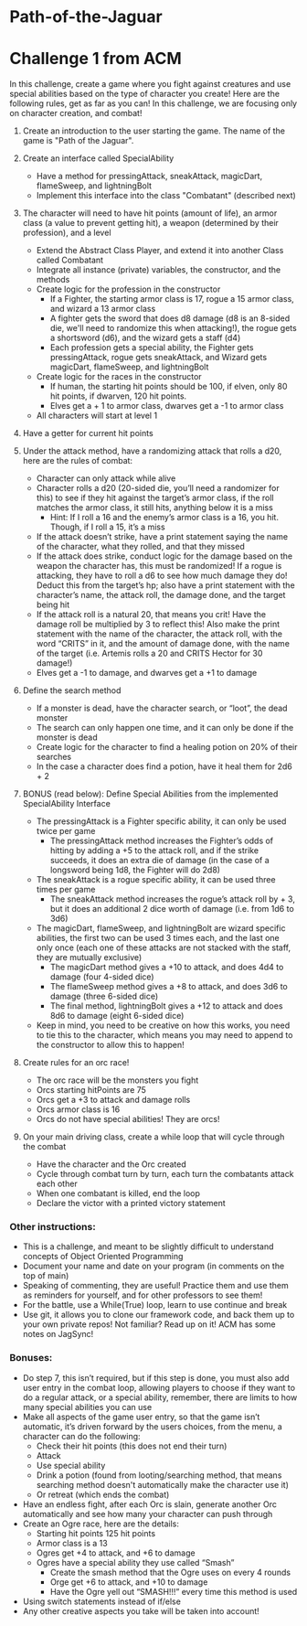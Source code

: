 # Path-of-the-Jaguar

Challenge 1 from ACM
=======================
In this challenge, create a game where you fight against creatures and use special abilities based on the type of character you create! Here are the following rules, get as far as you can! In this challenge, we are focusing only on character creation, and combat!

1. Create an introduction to the user starting the game. The name of the game is "Path of the Jaguar".

2. Create an interface called SpecialAbility
   - Have a method for pressingAttack, sneakAttack, magicDart, flameSweep, and lightningBolt
   - Implement this interface into the class "Combatant" (described next)

3. The character will need to have hit points (amount of life), an armor class (a value to prevent getting hit), a weapon (determined by their profession), and a level
   -	Extend the Abstract Class Player, and extend it into another Class called Combatant
   -	Integrate all instance (private) variables, the constructor, and the methods
   -	Create logic for the profession in the constructor
         - If a Fighter, the starting armor class is 17, rogue a 15 armor class, and wizard a 13 armor class
         -	A fighter gets the sword that does d8 damage (d8 is an 8-sided die, we'll need to randomize this when attacking!), the rogue gets a shortsword (d6), and the wizard gets a staff (d4)
         -	Each profession gets a special ability, the Fighter gets pressingAttack, rogue gets sneakAttack, and Wizard gets magicDart, flameSweep, and lightningBolt
   -	Create logic for the races in the constructor
         -	If human, the starting hit points should be 100, if elven, only 80 hit points, if dwarven, 120 hit points.
         -	Elves get a + 1 to armor class, dwarves get a -1 to armor class
   -	All characters will start at level 1

4.	 Have a getter for current hit points

5. Under the attack method, have a randomizing attack that rolls a d20, here are the rules of combat:
   -	Character can only attack while alive
   -	Character rolls a d20 (20-sided die, you’ll need a randomizer for this) to see if they hit against the target’s armor class, if the roll matches the armor class, it still hits, anything below it is a miss
         -	Hint: If I roll a 16 and the enemy’s armor class is a 16, you hit. Though, if I roll a 15, it’s a miss
   -	If the attack doesn’t strike, have a print statement saying the name of the character, what they rolled, and that they missed
   -	If the attack does strike, conduct logic for the damage based on the weapon the character has, this must be randomized! If a rogue is attacking, they have to roll a d6 to see how much damage they do! Deduct this from the target’s hp; also have a print statement with the character’s name, the attack roll, the damage done, and the target being hit
   -	If the attack roll is a natural 20, that means you crit! Have the damage roll be multiplied by 3 to reflect this! Also make the print statement with the name of the character, the attack roll, with the word “CRITS” in it, and the amount of damage done, with the name of the target (i.e. Artemis rolls a 20 and CRITS Hector for 30 damage!)
   -	Elves get a -1 to damage, and dwarves get a +1 to damage

6. Define the search method
   -	If a monster is dead, have the character search, or “loot”, the dead monster
   -	The search can only happen one time, and it can only be done if the monster is dead
   -	Create logic for the character to find a healing potion on 20% of their searches
   -  In the case a character does find a potion, have it heal them for 2d6 + 2

7. BONUS (read below): Define Special Abilities from the implemented SpecialAbility Interface
   -	The pressingAttack is a Fighter specific ability, it can only be used twice per game
         -	The pressingAttack method increases the Fighter’s odds of hitting by adding a +5 to the attack roll, and if the strike succeeds, it does an extra die of damage (in the case of a longsword being 1d8, the Fighter will do 2d8)
   -	The sneakAttack is a rogue specific ability, it can be used three times per game
         -	The sneakAttack method increases the rogue’s attack roll by + 3, but it does an additional 2 dice worth of damage (i.e. from 1d6 to 3d6)
   -	The magicDart, flameSweep, and lightningBolt are wizard specific abilities, the first two can be used 3 times each, and the last one only once (each one of these attacks are not stacked with the staff, they are mutually exclusive)
         -	The magicDart method gives a +10 to attack, and does 4d4 to damage (four 4-sided dice)
         -	The flameSweep method gives a +8 to attack, and does 3d6 to damage (three 6-sided dice)
         -	The final method, lightningBolt gives a +12 to attack and does 8d6 to damage (eight 6-sided dice)
   -	Keep in mind, you need to be creative on how this works, you need to tie this to the character, which means you may need to append to the constructor to allow this to happen!

8. Create rules for an orc race!
   -	The orc race will be the monsters you fight
   -	Orcs starting hitPoints are 75
   -	Orcs get a +3 to attack and damage rolls
   -	Orcs armor class is 16
   -	Orcs do not have special abilities! They are orcs!

9. On your main driving class, create a while loop that will cycle through the combat
   -	Have the character and the Orc created
   -	Cycle through combat turn by turn, each turn the combatants attack each other
   -	When one combatant is killed, end the loop
   -	Declare the victor with a printed victory statement

<h3>Other instructions:</h3>

   -	This is a challenge, and meant to be slightly difficult to understand concepts of Object Oriented Programming
   -	Document your name and date on your program (in comments on the top of main)
   -	Speaking of commenting, they are useful! Practice them and use them as reminders for yourself, and for other professors to see them!
   - For the battle, use a While(True) loop, learn to use continue and break
   -	Use git, it allows you to clone our framework code, and back them up to your own private repos! Not familiar? Read up on it! ACM has some notes on JagSync!

<h3>Bonuses:</h3>

   -	Do step 7, this isn’t required, but if this step is done, you must also add user entry in the combat loop, allowing players to choose if they want to do a regular attack, or a special ability, remember, there are limits to how many special abilities you can use
   -	Make all aspects of the game user entry, so that the game isn’t automatic, it’s driven forward by the users choices, from the menu, a character can do the following:
         -	Check their hit points (this does not end their turn)
         -	Attack
         -	Use special ability
         -  Drink a potion (found from looting/searching method, that means searching method doesn't automatically make the character use it)
         -	Or retreat (which ends the combat)
   -	Have an endless fight, after each Orc is slain, generate another Orc automatically and see how many your character can push through
   -	Create an Ogre race, here are the details:
         -	Starting hit points 125 hit points
         -	Armor class is a 13
         -	Ogres get +4 to attack, and +6 to damage
         -	Ogres have a special ability they use called “Smash”
            - Create the smash method that the Ogre uses on every 4 rounds
            - Orge get +6 to attack, and +10 to damage
            - Have the Ogre yell out “SMASH!!!” every time this method is used
   -	Using switch statements instead of if/else
   -	Any other creative aspects you take will be taken into account!
